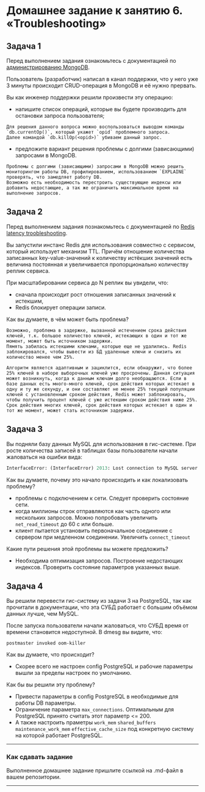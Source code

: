 # Домашнее задание к занятию 6. «Troubleshooting»

## Задача 1

Перед выполнением задания ознакомьтесь с документацией по [администрированию MongoDB](https://docs.mongodb.com/manual/administration/).

Пользователь (разработчик) написал в канал поддержки, что у него уже 3 минуты происходит CRUD-операция в MongoDB и её 
нужно прервать. 

Вы как инженер поддержки решили произвести эту операцию:

- напишите список операций, которые вы будете производить для остановки запроса пользователя;

```
Для решения данного вопроса можно воспользоваться выводом команды `db.currentOp()`, который укажет `opid` проблемного запроса.
Далее командой `db.killOp(<opid>)` убиваем данный запрос.
```

- предложите вариант решения проблемы с долгими (зависающими) запросами в MongoDB.

```
Проблемы с долгими (зависающими) запросами в MongoDB можно решить мониторингом работы DB, профилированием, использованием `EXPLAINE` проверять, что замедляет работу DB.
Возможно есть необходимость перестроить существующие индексы или добавить недостающие, а так же ограничить максимальное время на выполнение запросов.
```

## Задача 2

Перед выполнением задания познакомьтесь с документацией по [Redis latency troobleshooting](https://redis.io/topics/latency).

Вы запустили инстанс Redis для использования совместно с сервисом, который использует механизм TTL. 
Причём отношение количества записанных key-value-значений к количеству истёкших значений есть величина постоянная и
увеличивается пропорционально количеству реплик сервиса. 

При масштабировании сервиса до N реплик вы увидели, что:

- сначала происходит рост отношения записанных значений к истекшим,
- Redis блокирует операции записи.

Как вы думаете, в чём может быть проблема?

```
Возможно, проблема в задержке, вызванной истечением срока действия ключей, т.к. большое количество ключей, истекающих в один и тот же момент, может быть источником задержки.
Пямять забилась истекшими ключами, которые еще не удалились. Redis заблокировался, чтобы вывести из БД удаленные ключи и снизить их количество менее чем 25%.

Алгоритм является адаптивным и зациклится, если обнаружит, что более 25% ключей в наборе выборочных ключей уже просрочены. Данная ситуация может возникнуть, когда к данным ключам долго необращаются. Eсли в базе данных есть много-много ключей, срок действия которых истекает в одну и ту же секунду, и они составляют не менее 25% текущей популяции ключей с установленным сроком действия, Redis может заблокировать, чтобы получить процент ключей с уже истекшим сроком действия ниже 25%. Cрок действия многих ключей, срок действия которых истекает в один и тот же момент, может стать источником задержки.

```
 
## Задача 3

Вы подняли базу данных MySQL для использования в гис-системе. При росте количества записей в таблицах базы
пользователи начали жаловаться на ошибки вида:
```python
InterfaceError: (InterfaceError) 2013: Lost connection to MySQL server during query u'SELECT..... '
```

Как вы думаете, почему это начало происходить и как локализовать проблему?

- проблемы с подключением к сети. Следует проверить состояние сети.
- когда миллионы строк отправляются как часть одного или нескольких запросов. Можно попробовать увеличить `net_read_timeout` до 60 с или больше.
- клиент пытается установить первоначальное соединение с сервером при медленном соединении. Увеличить `connect_timeout`

Какие пути решения этой проблемы вы можете предложить?

- Необходима оптимизация запросов. Построение недостающих индексов. Проверить состояние параметров указанных выше.

## Задача 4


Вы решили перевести гис-систему из задачи 3 на PostgreSQL, так как прочитали в документации, что эта СУБД работает с 
большим объёмом данных лучше, чем MySQL.

После запуска пользователи начали жаловаться, что СУБД время от времени становится недоступной. В dmesg вы видите, что:

`postmaster invoked oom-killer`

Как вы думаете, что происходит?

- Скорее всего не настроен config PostgreSQL и рабочие параметры вышли за пределы настроек по умолчанию.

Как бы вы решили эту проблему?

- Привести параметры в config PostgreSQL в необходимые для работы DB параметры.
- Ограничение параметра `max_connections`. Оптимальным для PostgreSQL принято считать этот параметр <= 200.
- А также настроить праметры  `work_mem` `shared_buffers` `maintenance_work_mem` `effective_cache_size` под конкретную систему на которой работает PostgreSQL.

---

### Как cдавать задание

Выполненное домашнее задание пришлите ссылкой на .md-файл в вашем репозитории.

---

